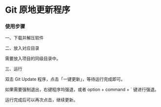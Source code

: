 # Git 原地更新程序

### 使用步骤
一、下载并解压软件

二、放入对应目录

需要放入项目的同级目录中。

三、运行

双击 Git Update 程序，点击「一键更新」，等待运行完成即可。

如果需要强制退出，右键程序坞强退，或者 option + command + ` 键进行强退。

运行完成后可以再次点击，继续更新。
